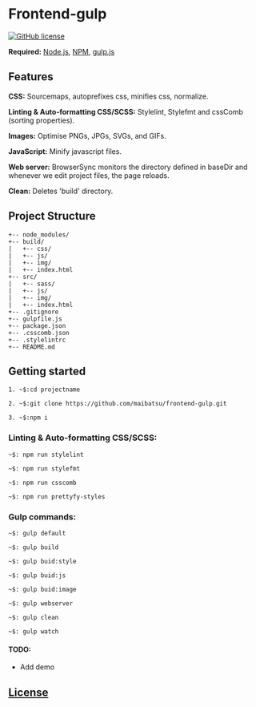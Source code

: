 # Frontend-gulp
[![GitHub license](https://img.shields.io/badge/license-MIT-blue.svg)](https://raw.githubusercontent.com/maibatsu/frontend-gulp/master/LICENSE)

**Required:** [Node.js](https://nodejs.org/), [NPM](https://www.npmjs.com/), [gulp.js](http://gulpjs.com/)


## Features

**CSS:** Sourcemaps, autoprefixes css, minifies css, normalize.

**Linting & Auto-formatting CSS/SCSS:** Stylelint, Stylefmt and cssComb (sorting properties).

**Images:** Optimise PNGs, JPGs, SVGs, and GIFs.

**JavaScript:** Minify javascript files.

**Web server:** BrowserSync monitors the directory defined in baseDir and whenever we edit project files, the page reloads.

**Clean:** Deletes 'build' directory.

## Project Structure
```
+-- node_modules/
+-- build/
|   +-- css/
|   +-- js/
|   +-- img/
|   +-- index.html
+-- src/
|   +-- sass/
|   +-- js/
|   +-- img/
|   +-- index.html
+-- .gitignore
+-- gulpfile.js
+-- package.json
+-- .csscomb.json
+-- .stylelintrc
+-- README.md
```
## Getting started
```
1. ~$:cd projectname

2. ~$:git clone https://github.com/maibatsu/frontend-gulp.git

3. ~$:npm i
```

### Linting & Auto-formatting CSS/SCSS:

```
~$: npm run stylelint
```
```
~$: npm run stylefmt
```
```
~$: npm run csscomb
```
```
~$: npm run prettyfy-styles
```

### Gulp commands:

```
~$: gulp default
```
```
~$: gulp build
```
```
~$: gulp buid:style
```
```
~$: gulp buid:js
```
```
~$: gulp buid:image
```
```
~$: gulp webserver
```
```
~$: gulp clean
```
```
~$: gulp watch
```

#### TODO:
* Add demo


## [License](LICENSE)
